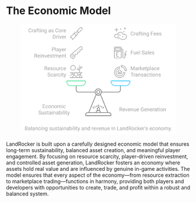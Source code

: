 # The Economic Model



<figure><img src="../.gitbook/assets/the economic model.svg" alt=""><figcaption></figcaption></figure>

LandRocker is built upon a carefully designed economic model that ensures long-term sustainability, balanced asset creation, and meaningful player engagement. By focusing on resource scarcity, player-driven reinvestment, and controlled asset generation, LandRocker fosters an economy where assets hold real value and are influenced by genuine in-game activities. The model ensures that every aspect of the economy—from resource extraction to marketplace trading—functions in harmony, providing both players and developers with opportunities to create, trade, and profit within a robust and balanced system.
